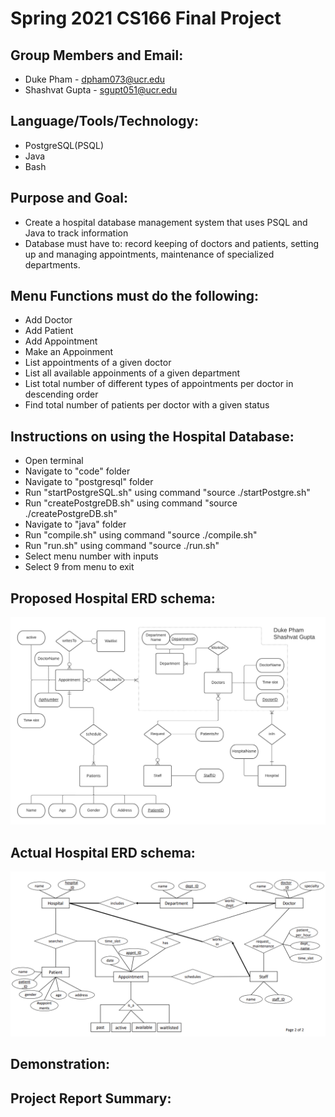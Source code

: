 # Spring 2021 CS166 Final Project

## Group Members and Email:

* Duke Pham - dpham073@ucr.edu
* Shashvat Gupta - sgupt051@ucr.edu 

## Language/Tools/Technology:

* PostgreSQL(PSQL)
* Java
* Bash

## Purpose and Goal: 

* Create a hospital database management system that uses PSQL and Java to track information
* Database must have to: record keeping of doctors and patients, setting up and managing appointments, maintenance of specialized departments.

## Menu Functions must do the following: 

* Add Doctor
* Add Patient 
* Add Appointment 
* Make an Appoinment
* List appointments of a given doctor 
* List all available appoinments of a given department
* List total number of different types of appointments per doctor in descending order
* Find total number of patients per doctor with a given status

## Instructions on using the Hospital Database: 
* Open terminal 
* Navigate to "code" folder 
* Navigate to "postgresql" folder
* Run "startPostgreSQL.sh" using command "source ./startPostgre.sh"
* Run "createPostgreDB.sh" using command "source ./createPostgreDB.sh"
* Navigate to "java" folder
* Run "compile.sh" using command "source ./compile.sh"
* Run "run.sh" using command "source ./run.sh"
* Select menu number with inputs 
* Select 9 from menu to exit
 
## Proposed Hospital ERD schema:
![alt text](phase1ERD.png)

## Actual Hospital ERD schema:
![alt text](CS166_phase1_class_schema.png)

## Demonstration:


## Project Report Summary: 

